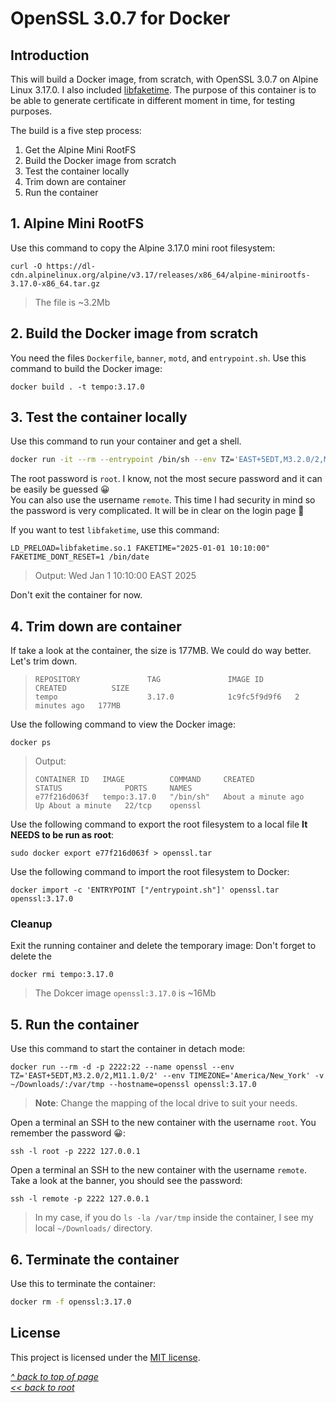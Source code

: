 # OpenSSL 3.0.7 for Docker
## Introduction
This will build a Docker image, from scratch, with OpenSSL 3.0.7 on Alpine Linux 3.17.0. I also included [libfaketime](https://github.com/wolfcw/libfaketime). The purpose of this container is to be able to generate certificate in different moment in time, for testing purposes.  

The build is a five step process:

1. Get the Alpine Mini RootFS
2. Build the Docker image from scratch
3. Test the container locally
4. Trim down are container
5. Run the container

## 1. Alpine Mini RootFS
Use this command to copy the Alpine 3.17.0 mini root filesystem:
```shell
curl -O https://dl-cdn.alpinelinux.org/alpine/v3.17/releases/x86_64/alpine-minirootfs-3.17.0-x86_64.tar.gz
```
>The file is ~3.2Mb
## 2. Build the Docker image from scratch
You need the files `Dockerfile`, `banner`, `motd`, and `entrypoint.sh`. Use this command to build the Docker image:
```shell
docker build . -t tempo:3.17.0
```
## 3. Test the container locally
Use this command to run your container and get a shell.
```sh
docker run -it --rm --entrypoint /bin/sh --env TZ='EAST+5EDT,M3.2.0/2,M11.1.0/2' --env TIMEZONE='America/New_York' --name openssl --hostname=openssl tempo:3.17.0
```
The root password is `root`. I know, not the most secure password and it can be easily be guessed 😀  
You can also use the username `remote`. This time I had security in mind so the password is very complicated. It will be in clear on the login page 🤣  

If you want to test `libfaketime`, use this command:
```shell
LD_PRELOAD=libfaketime.so.1 FAKETIME="2025-01-01 10:10:00" FAKETIME_DONT_RESET=1 /bin/date
```
>Output:
>Wed Jan  1 10:10:00 EAST 2025

Don't exit the container for now.
## 4. Trim down are container
If take a look at the container, the size is 177MB. We could do way better. Let's trim down.
>```
>REPOSITORY               TAG               IMAGE ID       CREATED          SIZE
>tempo                    3.17.0            1c9fc5f9d9f6   2 minutes ago   177MB
>```

Use the following command to view the Docker image:
```shell
docker ps
```
>Output:
>```
>CONTAINER ID   IMAGE          COMMAND     CREATED              STATUS              PORTS     NAMES
>e77f216d063f   tempo:3.17.0   "/bin/sh"   About a minute ago   Up About a minute   22/tcp    openssl
>```

Use the following command to export the root filesystem to a local file **It NEEDS to be run as root**:
```shell
sudo docker export e77f216d063f > openssl.tar
```

Use the following command to import the root filesystem to Docker:
```shell
docker import -c 'ENTRYPOINT ["/entrypoint.sh"]' openssl.tar openssl:3.17.0
```
### Cleanup
Exit the running container and delete the temporary image:
Don't forget to delete the
```shell
docker rmi tempo:3.17.0
```

>The Dokcer image `openssl:3.17.0` is ~16Mb
## 5. Run the container
Use this command to start the container in detach mode:
```shell
docker run --rm -d -p 2222:22 --name openssl --env TZ='EAST+5EDT,M3.2.0/2,M11.1.0/2' --env TIMEZONE='America/New_York' -v ~/Downloads/:/var/tmp --hostname=openssl openssl:3.17.0
```
>**Note**: Change the mapping of the local drive to suit your needs.  

Open a terminal an SSH to the new container with the username `root`. You remember the password 😀:
```shell
ssh -l root -p 2222 127.0.0.1
```

Open a terminal an SSH to the new container with the username `remote`. Take a look at the banner, you should see the password:
```shell
ssh -l remote -p 2222 127.0.0.1
```

>In my case, if you do `ls -la /var/tmp` inside the container, I see my local `~/Downloads/` directory.  
## 6. Terminate the container
Use this to terminate the container:
```sh   
docker rm -f openssl:3.17.0
```
## License
This project is licensed under the [MIT license](/LICENSE).  

[_^ back to top of page_](#OpenSSL-3.0.7-for-Docker)  
[_<< back to root_](../../../)
